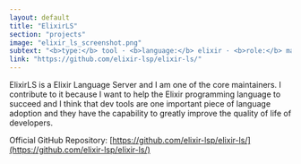 ```yaml
---
layout: default
title: "ElixirLS"
section: "projects"
image: "elixir_ls_screenshot.png"
subtext: "<b>type:</b> tool · <b>language:</b> elixir · <b>role:</b> maintainer"
link: "https://github.com/elixir-lsp/elixir-ls/"
---
```


ElixirLS is a Elixir Language Server and I am one of the core maintainers. I contribute to it because I want to help the Elixir programming language to succeed and I think that dev tools are one important piece of language adoption and they have the capability to greatly improve the quality of life of developers.

Official GitHub Repository: [https://github.com/elixir-lsp/elixir-ls/](https://github.com/elixir-lsp/elixir-ls/)

